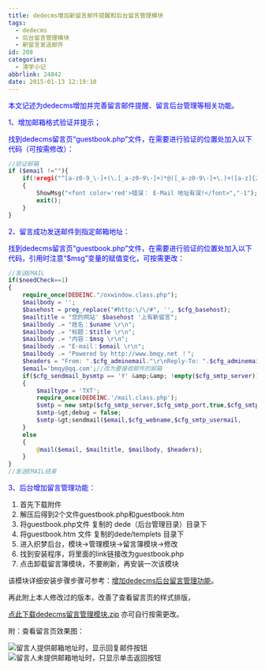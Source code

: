 ```yaml
---
title: dedecms增加新留言邮件提醒和后台留言管理模块
tags:
  - dedecms
  - 后台留言管理模块
  - 新留言发送邮件
id: 208
categories:
  - 清学小记
abbrlink: 24842
date: 2015-01-13 12:19:10
---
```


<span style="color: #0000ff;">本文记述为dedecms增加并完善留言邮件提醒、留言后台管理等相关功能。</span>

<span style="color: #0000ff;">1、增加邮箱格式验证并提示；</span>

<span style="color: #0000ff;">找到dedecms留言页“guestbook.php”文件，在需要进行验证的位置处加入以下代码（可按需修改）：</span>
```php
//验证邮箱
if ($email !=""){
    if(!eregi("^[a-z0-9_\-]+(\.[_a-z0-9\-]+)*@([_a-z0-9\-]+\.)+([a-z]{2}|aero|arpa|biz|com|coop|edu|gov|info|int|jobs|mil|museum|name|nato|net|org|pro|travel)$",$email))
    {
        ShowMsg("<font color='red'>错误： E-Mail 地址有误!</font>","-1");
        exit();
    }
}
```
<span style="color: #0000ff;">2、留言成功发送邮件到指定邮箱地址：</span>

<span style="color: #0000ff;">找到dedecms留言页“guestbook.php”文件，在需要进行验证的位置处加入以下代码，引用时注意“$msg”变量的赋值变化，可按需更改：</span>
```php
//发送EMAIL
if($needCheck==1)
{
    require_once(DEDEINC."/oxwindow.class.php");
    $mailbody = '';
    $basehost = preg_replace("#http:\/\/#", '', $cfg_basehost);
    $mailtitle = "您的网站' $basehost '上有新留言";
    $mailbody .= "姓名：$uname \r\n";
    $mailbody .= "标题：$title \r\n";
    $mailbody .= "内容：$msg \r\n";
    $mailbody .= "E-mail：$email \r\n";
    $mailbody .= "Powered by http://www.bmqy.net ！";
    $headers = "From: ".$cfg_adminemail."\r\nReply-To: ".$cfg_adminemail;
    $email='bmqy@qq.com';//改为要接收邮件的邮箱
    if($cfg_sendmail_bysmtp == 'Y' &amp;&amp; !empty($cfg_smtp_server))
    {
        $mailtype = 'TXT';
        require_once(DEDEINC.'/mail.class.php');
        $smtp = new smtp($cfg_smtp_server,$cfg_smtp_port,true,$cfg_smtp_usermail,$cfg_smtp_password);
        $smtp-&gt;debug = false;
        $smtp-&gt;sendmail($email,$cfg_webname,$cfg_smtp_usermail,     $mailtitle, $mailbody, $mailtype);
    }
    else
    {
        @mail($email, $mailtitle, $mailbody, $headers);
    }
}
//发送EMAIL结束
```
<span style="color: #0000ff;">3、后台增加留言管理功能：</span>
  1) 首先下载附件
  2) 解压后得到2个文件guestbook.php和guestbook.htm
  3) 将guestbook.php文件 复制的 dede（后台管理目录）目录下
  4) 将guestbook.htm 文件 复制的dede/templets 目录下
  5) 进入织梦后台，模块->管理模块->留言簿模块->修改
  6) 找到安装程序，将里面的link链接改为guestbook.php
  7) 点击卸载留言簿模块，不要刷新，再安装一次该模块

该模块详细安装步骤步骤可参考：[增加dedecms后台留言管理功能](http://www.jb51.net/cms/134809.html "增加dedecms后台留言管理功能")。

再此附上本人修改过的版本，改善了查看留言页的样式排版，

[点此下载dedecms留言管理模块.zip](http://pan.baidu.com/s/1hquzZne "点此下载 dedecms留言管理模块.zip") 亦可自行按需更改。

附：查看留言页效果图：

![留言人提供邮箱地址时，显示回复邮件按钮](http://ww3.sinaimg.cn/large/4eed32f2jw1eo7sazsrbtj213x0l2whl.jpg "留言人提供邮箱地址时，显示回复邮件按钮") 
![留言人未提供邮箱地址时，只显示单击返回按钮](http://ww4.sinaimg.cn/large/4eed32f2jw1eo7sayofjkj21400l2ad4.jpg "留言人未提供邮箱地址时，只显示单击返回按钮") 